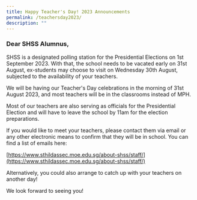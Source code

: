 ```yaml
---
title: Happy Teacher's Day! 2023 Announcements
permalink: /teachersday2023/
description: ""
---
```

### Dear SHSS Alumnus, 

SHSS is a designated polling station for the Presidential Elections on 1st September 2023. With that, the school needs to be vacated early on 31st August, ex-students may choose to visit on Wednesday 30th August, subjected to the availability of your teachers.

We will be having our Teacher's Day celebrations in the morning of 31st August 2023, and most teachers will be in the classrooms instead of MPH.

Most of our teachers are also serving as officials for the Presidential Election and will have to leave the school by 11am for the election preparations.

If you would like to meet your teachers, please contact them via email or any other electronic means to confirm that they will be in school. You can find a list of emails here:

[https://www.sthildassec.moe.edu.sg/about-shss/staff/](https://www.sthildassec.moe.edu.sg/about-shss/staff/)

Alternatively, you could also arrange to catch up with your teachers on another day!

We look forward to seeing you!